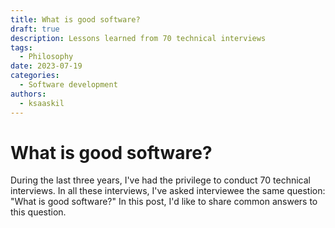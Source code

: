 ```yaml
---
title: What is good software?
draft: true
description: Lessons learned from 70 technical interviews
tags:
  - Philosophy
date: 2023-07-19
categories:
  - Software development
authors:
  - ksaaskil
---
```


# What is good software?

During the last three years, I've had the privilege to conduct 70 technical interviews. In all these interviews, I've asked interviewee the same question: "What is good software?" In this post, I'd like to share common answers to this question.

<!-- more -->
